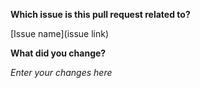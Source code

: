 **Which issue is this pull request related to?**

[Issue name](issue link)

**What did you change?**

*Enter your changes here*
